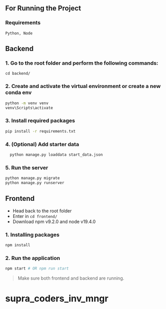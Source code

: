 

## For Running the Project

### Requirements

`Python, Node`


## Backend

### 1. Go to the root folder and perform the following commands:

`cd backend/`

### 2. Create and activate the virtual environment or create a new conda env

```bash
python -m venv venv
venv\Scripts\activate
```

### 3. Install required packages

```bash
pip install -r requirements.txt
```

### 4. (Optional) Add starter data
```bash
  python manage.py loaddata start_data.json
```

### 5. Run the server

```bash
python manage.py migrate
python manage.py runserver
```

## Frontend

- Head back to the root folder
- Enter in `cd frontend/`
- Download npm v9.2.0 and node v19.4.0

### 1. Installing packages

```bash
npm install
```



### 2. Run the application

```bash
npm start # OR npm run start
```

> Make sure both frontend and backend are running.

# supra_coders_inv_mngr
